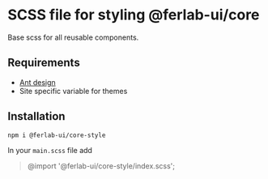 # SCSS file for styling @ferlab-ui/core

Base scss for all reusable components.

## Requirements

- [Ant design](https://github.com/ant-design/ant-design)
- Site specific variable for themes

## Installation

    npm i @ferlab-ui/core-style

In your `main.scss` file add 

> @import '@ferlab-ui/core-style/index.scss';
